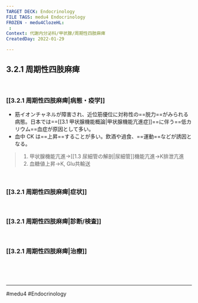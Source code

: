 ```yaml
---
TARGET DECK: Endocrinology
FILE TAGS: medu4 Endocrinology
FROZEN - medu4ClozeHL:
 : 
Context: 代謝内分泌科/甲状腺/周期性四肢麻痺
CreatedDay: 2022-01-29

---
```


## 3.2.1 周期性四肢麻痺

<br>

### [[3.2.1 周期性四肢麻痺|病態・疫学]]
* 筋イオンチャネルが障害され、近位筋優位に対称性の==脱力==がみられる病態。日本では==[[3.1 甲状腺機能概論|甲状腺機能亢進症]]==に伴う==低カリウム==血症が原因として多い。
* 血中 CK は==上昇==することが多い。飲酒や過食、==運動==などが誘因となる。
>1. 甲状腺機能亢進→[[1.3 尿細管の解剖|尿細管]]機能亢進→K排泄亢進
>2. 血糖値上昇→K, Glu共輸送
<!--ID: 1643709296077-->




<br>

### [[3.2.1 周期性四肢麻痺|症状]]


<br>

### [[3.2.1 周期性四肢麻痺|診断/検査]]


<br>

### [[3.2.1 周期性四肢麻痺|治療]]


<br><br><br>

---
#medu4 #Endocrinology 
